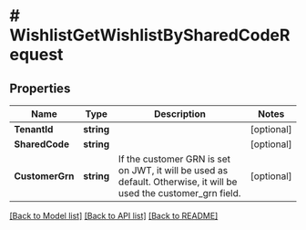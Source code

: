 # # WishlistGetWishlistBySharedCodeRequest


## Properties 


Name | Type | Description | Notes
------------ | ------------- | ------------- | -------------
**TenantId**| **string** |   | [optional]
**SharedCode**| **string** |   | [optional]
**CustomerGrn**| **string** | If the customer GRN is set on JWT, it will be used as default. Otherwise, it will be used the customer_grn field.  | [optional]


[[Back to Model list]](../../README.md#models) [[Back to API list]](../../README.md#endpoints) [[Back to README]](../../README.md)


